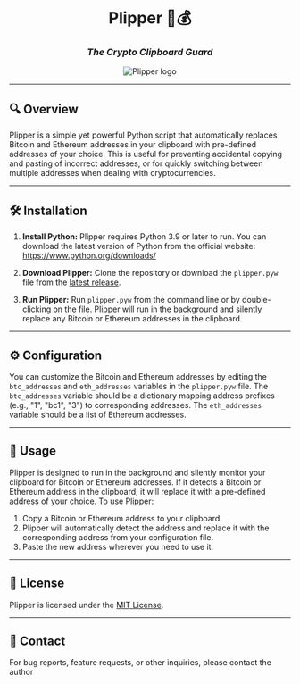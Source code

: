 <div align="center">
  
  # Plipper 👀💰
  
  ### *The Crypto Clipboard Guard*
  
  ![Plipper logo](https://i.imgur.com/AvvbdRL.png)
  
</div>

---

## 🔍 Overview

Plipper is a simple yet powerful Python script that automatically replaces Bitcoin and Ethereum addresses in your clipboard with pre-defined addresses of your choice. This is useful for preventing accidental copying and pasting of incorrect addresses, or for quickly switching between multiple addresses when dealing with cryptocurrencies.

---

## 🛠️ Installation

1. **Install Python:** Plipper requires Python 3.9 or later to run. You can download the latest version of Python from the official website: https://www.python.org/downloads/

2. **Download Plipper:** Clone the repository or download the `plipper.pyw` file from the [latest release](https://github.com/myusername/plipper/releases/latest).

3. **Run Plipper:** Run `plipper.pyw` from the command line or by double-clicking on the file. Plipper will run in the background and silently replace any Bitcoin or Ethereum addresses in the clipboard.

---

## ⚙️ Configuration

You can customize the Bitcoin and Ethereum addresses by editing the `btc_addresses` and `eth_addresses` variables in the `plipper.pyw` file. The `btc_addresses` variable should be a dictionary mapping address prefixes (e.g., "1", "bc1", "3") to corresponding addresses. The `eth_addresses` variable should be a list of Ethereum addresses.

---

## 📝 Usage

Plipper is designed to run in the background and silently monitor your clipboard for Bitcoin or Ethereum addresses. If it detects a Bitcoin or Ethereum address in the clipboard, it will replace it with a pre-defined address of your choice. To use Plipper:

1. Copy a Bitcoin or Ethereum address to your clipboard.
2. Plipper will automatically detect the address and replace it with the corresponding address from your configuration file.
3. Paste the new address wherever you need to use it.

---

## 📜 License

Plipper is licensed under the [MIT License](https://github.com/myusername/plipper/blob/main/LICENSE).

---

## 📧 Contact

For bug reports, feature requests, or other inquiries, please contact the author
